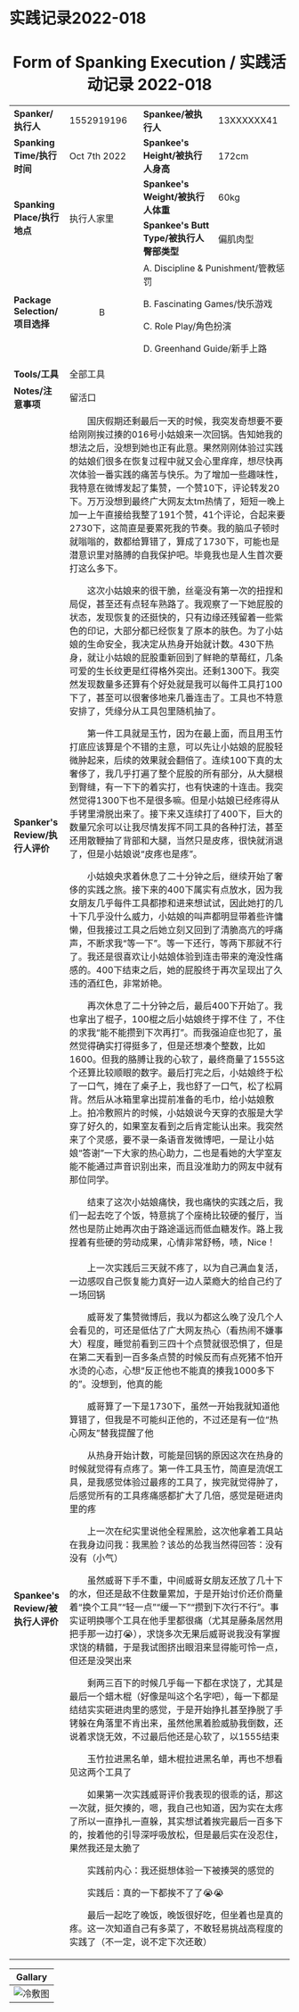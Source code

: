 # 实践记录2022-018

# <center>Form of Spanking Execution / 实践活动记录 2022-018</center>
<table>
     <tr>
        <td><b>Spanker/执行人</b></td>
        <td>1552919196</td>
        <td><b>Spankee/被执行人</b></td>
        <td>13XXXXXX41</td>
    </tr>
    <tr>
        <td><b>Spanking Time/执行时间</b></td>
        <td>Oct 7th 2022</td>
        <td><b>Spankee's Height/被执行人身高</b></td>
        <td>172cm</td>
    </tr>
    <tr>
        <td rowspan=2><b>Spanking Place/执行地点</b></td>
        <td rowspan=2>执行人家里</td>
        <td><b>Spankee's Weight/被执行人体重</b></td>
        <td>60kg</td>
    </tr> 
    <tr>
        <td><b>Spankee's Butt Type/被执行人臀部类型</b></td>
        <td>偏肌肉型</td>
    </tr>
    <tr>
        <td><b>Package Selection/项目选择</b></td>
        <td style="text-align: center;">B</td>
        <td colspan =2>
        A. Discipline & Punishment/管教惩罚

B. Fascinating Games/快乐游戏

C. Role Play/角色扮演

D. Greenhand Guide/新手上路
        </td>
    </tr>
    <tr>
        <td><b>Tools/工具</b></td>
        <td colspan=3>全部工具</td>
    </tr>
    <tr>
        <td><b>Notes/注意事项</b></td>
        <td colspan=3>留活口</td>
    </tr>
    <tr>
        <td><b>Spanker's Review/执行人评价</b></td>
        <td colspan=3>&emsp;&emsp;国庆假期还剩最后一天的时候，我突发奇想要不要给刚刚挨过揍的016号小姑娘来一次回锅。告知她我的想法之后，没想到她也正有此意。果然刚刚体验过实践的姑娘们很多在恢复过程中就又会心里痒痒，想尽快再次体验一番实践的痛苦与快乐。为了增加一些趣味性，我特意在微博发起了集赞，一个赞10下，评论转发20下。万万没想到最终广大网友太tm热情了，短短一晚上加一上午直接给我整了191个赞，41个评论，合起来要2730下，这简直是要累死我的节奏。我的脑瓜子顿时就嗡嗡的，数都给算错了，算成了1730下，可能也是潜意识里对胳膊的自我保护吧。毕竟我也是人生首次要打这么多下。
        
&emsp;&emsp;这次小姑娘来的很干脆，丝毫没有第一次的扭捏和局促，甚至还有点轻车熟路了。我观察了一下她屁股的状态，发现恢复的还挺快的，只有边缘还残留着一些紫色的印记，大部分都已经恢复了原本的肤色。为了小姑娘的生命安全，我决定从热身开始就计数。430下热身，就让小姑娘的屁股重新回到了鲜艳的草莓红，几条可爱的生长纹更是红得格外突出。还剩1300下。我突然发现数量多还算有个好处就是我可以每件工具打100下了，甚至可以很奢侈地来几番连击了。工具也不特意安排了，凭缘分从工具包里随机抽了。

&emsp;&emsp;第一件工具就是玉竹，因为在最上面，而且用玉竹打底应该算是个不错的主意，可以先让小姑娘的屁股轻微肿起来，后续的效果就会翻倍了。连续100下真的太奢侈了，我几乎打遍了整个屁股的所有部分，从大腿根到臀缝，有一下下的着实打，也有快速的十连击。我突然觉得1300下也不是很多嘛。但是小姑娘已经疼得从手铐里滑脱出来了。接下来又连续打了400下，巨大的数量冗余可以让我尽情发挥不同工具的各种打法，甚至还用散鞭抽了背部和大腿，当然只是皮疼，很快就消退了，但是小姑娘说“皮疼也是疼”。

&emsp;&emsp;小姑娘央求着休息了二十分钟之后，继续开始了奢侈的实践之旅。接下来的400下属实有点放水，因为我女朋友几乎每件工具都掺和进来想试试，因此她打的几十下几乎没什么威力，小姑娘的叫声都明显带着些许慵懒，但我接过工具之后她立刻又回到了清脆高亢的呼痛声，不断求我“等一下”。等一下还行，等两下那就不行了。我还是很喜欢让小姑娘体验到连击带来的淹没性痛感的。400下结束之后，她的屁股终于再次呈现出了久违的酒红色，非常娇艳。

&emsp;&emsp;再次休息了二十分钟之后，最后400下开始了。我也拿出了棍子，100棍之后小姑娘终于撑不住 了，不住的求我“能不能攒到下次再打”。而我强迫症也犯了，虽然觉得确实打得挺多了，但是还想凑个整数，比如1600。但我的胳膊让我的心软了，最终商量了1555这个还算比较顺眼的数字。最后打完之后，小姑娘终于松了一口气，摊在了桌子上，我也舒了一口气，松了松肩背。然后从冰箱里拿出提前准备的毛巾，给小姑娘敷上。拍冷敷照片的时候，小姑娘说今天穿的衣服是大学穿了好久的，如果室友看到之后肯定能认出来。我突然来了个灵感，要不录一条语音发微博吧，一是让小姑娘“答谢”一下大家的热心助力，二也是看她的大学室友能不能通过声音识别出来，而且没准助力的网友中就有那位同学。

&emsp;&emsp;结束了这次小姑娘痛快，我也痛快的实践之后，我们一起去吃了个饭，特意挑了个座椅比较硬的餐厅，当然也是防止她再次由于路途遥远而低血糖发作。路上我捏着有些硬的劳动成果，心情非常舒畅，啧，Nice！
        </td>
    </tr>
    <tr>
        <td><b>Spankee's Review/被执行人评价 </b></td>
        <td colspan=3>&emsp;&emsp;上一次实践后三天就不疼了，以为自己满血复活，一边感叹自己恢复能力真好一边人菜瘾大的给自己约了一场回锅

&emsp;&emsp;威哥发了集赞微博后，我以为都这么晚了没几个人会看见的，可还是低估了广大网友热心（看热闹不嫌事大）程度，睡觉前看到三四十个点赞就很恐惧了，但是在第二天看到一百多条点赞的时候反而有点死猪不怕开水烫的心态，心想“反正他也不能真的揍我1000多下的”。没想到，他真的能

&emsp;&emsp;威哥算了一下是1730下，虽然一开始我就知道他算错了，但我是不可能纠正他的，不过还是有一位“热心网友”替我提醒了他

&emsp;&emsp;从热身开始计数，可能是回锅的原因这次在热身的时候就觉得有点疼了。第一件工具玉竹，简直是流氓工具，是我感觉体验过最疼的工具了，挨完就觉得肿了，后感觉所有的工具疼痛感都扩大了几倍，感觉是砸进肉里的疼

&emsp;&emsp;上一次在纪实里说他全程黑脸，这次他拿着工具站在我身边问我：我黑脸？该怂的怂我当然得回答：没有没有（小气）

&emsp;&emsp;虽然威哥下手不重，中间威哥女朋友还放了几十下的水，但还是敌不住数量累加，于是开始讨价还价商量着“换个工具”“轻一点”“缓一下”“攒到下次行不行”。事实证明换哪个工具在他手里都很痛（尤其是藤条居然用把手那一边打:sob:），求饶多次无果后威哥说我没有掌握求饶的精髓，于是我试图挤出眼泪来显得能可怜一点，但还是没哭出来

&emsp;&emsp;剩两三百下的时候几乎每一下都在求饶了，尤其是最后一个蜡木棍（好像是叫这个名字吧），每一下都是结结实实砸进肉里的感觉，于是开始挣扎甚至挣脱了手铐躲在角落里不肯出来，虽然他黑着脸威胁我倒数，还说着求饶无效，不过最后他还是心软了，以1555结束

&emsp;&emsp;玉竹拉进黑名单，蜡木棍拉进黑名单，再也不想看见这两个工具了

&emsp;&emsp;如果第一次实践威哥评价我表现的很乖的话，那这一次就，挺欠揍的，嗯，我自己也知道，因为实在太疼了所以一直挣扎一直躲，其实想试着挨完最后一百多下的，按着他的引导深呼吸放松，但是最后实在没忍住，果然我还是太脆了

&emsp;&emsp;实践前内心：我还挺想体验一下被揍哭的感觉的

&emsp;&emsp;实践后：真的一下都挨不了了:sob::sob:

&emsp;&emsp;最后一起吃了晚饭，晚饭很好吃，但坐着也是真的疼。这一次知道自己有多菜了，不敢轻易挑战高程度的实践了（不一定，说不定下次还敢）</td>
    </tr>
</table>

|**Gallary**|
|---|
|![冷敷图](https://github.com/av18styles/resource.io/blob/main/images/2022-018.jpg?raw=true "冷敷")|
